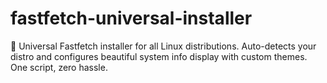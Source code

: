 # fastfetch-universal-installer
🚀 Universal Fastfetch installer for all Linux distributions. Auto-detects your distro and configures beautiful system info display with custom themes. One script, zero hassle.
